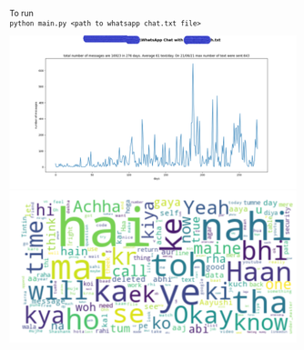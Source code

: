 To run \
`python main.py <path to whatsapp chat.txt file>`

![freq](example-screenshots/output1.png)
![wordcloud](example-screenshots/output2.png)
